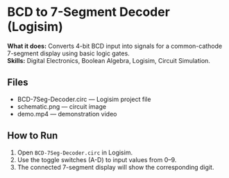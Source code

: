 # BCD to 7-Segment Decoder (Logisim)

**What it does:** Converts 4-bit BCD input into signals for a common-cathode 7-segment display using basic logic gates.  
**Skills:** Digital Electronics, Boolean Algebra, Logisim, Circuit Simulation.

## Files
- BCD-7Seg-Decoder.circ — Logisim project file
- schematic.png — circuit image
- demo.mp4 — demonstration video

## How to Run
1. Open `BCD-7Seg-Decoder.circ` in Logisim.
2. Use the toggle switches (A-D) to input values from 0–9.
3. The connected 7-segment display will show the corresponding digit.
